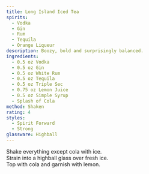 ```yaml
---
title: Long Island Iced Tea
spirits:
  - Vodka
  - Gin
  - Rum
  - Tequila
  - Orange Liqueur
description: Boozy, bold and surprisingly balanced.
ingredients:
  - 0.5 oz Vodka
  - 0.5 oz Gin
  - 0.5 oz White Rum
  - 0.5 oz Tequila
  - 0.5 oz Triple Sec
  - 0.75 oz Lemon Juice
  - 0.5 oz Simple Syrup
  - Splash of Cola
method: Shaken
rating: 4
styles:
  - Spirit Forward
  - Strong
glassware: Highball
---
```


Shake everything except cola with ice.  
Strain into a highball glass over fresh ice.  
Top with cola and garnish with lemon.
